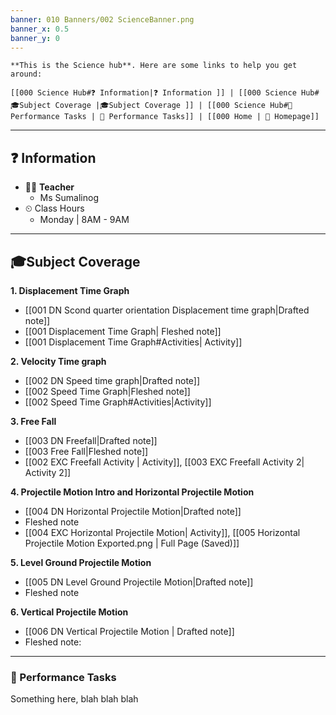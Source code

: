 ```yaml
---
banner: 010 Banners/002 ScienceBanner.png
banner_x: 0.5
banner_y: 0
---
```


```ad-note
**This is the Science hub**. Here are some links to help you get around:

[[000 Science Hub#❓ Information|❓ Information ]] | [[000 Science Hub#🎓Subject Coverage |🎓Subject Coverage ]] | [[000 Science Hub#🎎 Performance Tasks | 🎎 Performance Tasks]] | [[000 Home | 🏡 Homepage]]
```

---
## ❓ Information
- 👩‍🏫 **Teacher**
	- Ms Sumalinog
- ⏲ Class Hours
	- Monday | 8AM - 9AM

---
## 🎓Subject Coverage
**1. Displacement Time Graph**
-  [[001 DN Scond quarter orientation Displacement time graph|Drafted note]]
- [[001  Displacement Time Graph| Fleshed note]]
- [[001  Displacement Time Graph#Activities| Activity]]

**2. Velocity Time graph**
- [[002 DN Speed time graph|Drafted note]]
- [[002 Speed Time Graph|Fleshed note]]
- [[002 Speed Time Graph#Activities|Activity]]

**3. Free Fall**
- [[003 DN Freefall|Drafted note]]
- [[003 Free Fall|Fleshed note]]
- [[002 EXC Freefall Activity | Activity]], [[003 EXC Freefall Activity 2| Activity 2]]

**4. Projectile Motion Intro and Horizontal Projectile Motion**
- [[004 DN  Horizontal Projectile Motion|Drafted note]]
- Fleshed note
- [[004 EXC Horizontal Projectile Motion| Activity]], [[005 Horizontal Projectile Motion Exported.png | Full Page (Saved)]]

**5. Level Ground Projectile Motion**
- [[005 DN Level Ground  Projectile Motion|Drafted note]]
- Fleshed note

**6. Vertical Projectile Motion**
- [[006 DN Vertical Projectile Motion | Drafted note]]
- Fleshed note:
---

### 🎎 Performance Tasks

Something here, blah blah blah

